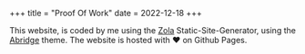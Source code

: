 +++
title = "Proof Of Work"
date = 2022-12-18
+++

This website, is coded by me using the [Zola](https://www.getzola.org/) Static-Site-Generator, using the [Abridge](https://abridge.netlify.app/) theme. The website is hosted with ❤️ on Github Pages.